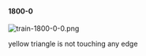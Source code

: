 #### 1800-0
![train-1800-0-0.png](https://github.com/lil-lab/nlvr/raw/master/nlvr/train/images/39/train-1800-0-0.png "train-1800-0-0.png")

yellow triangle is not touching any edge